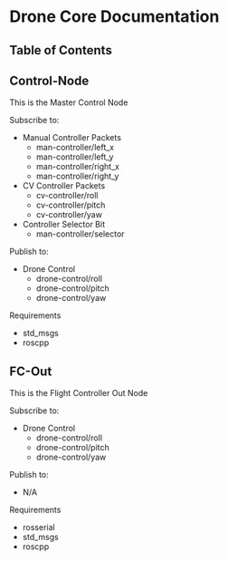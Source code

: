 # Drone Core Documentation

## Table of Contents


## Control-Node
This is the Master Control Node

Subscribe to:
- Manual Controller Packets
    - man-controller/left_x
    - man-controller/left_y
    - man-controller/right_x
    - man-controller/right_y
- CV Controller Packets
    - cv-controller/roll
    - cv-controller/pitch
    - cv-controller/yaw
- Controller Selector Bit
    - man-controller/selector

Publish to:
- Drone Control
    - drone-control/roll
    - drone-control/pitch
    - drone-control/yaw

Requirements
- std_msgs
- roscpp


## FC-Out
This is the Flight Controller Out Node

Subscribe to:
- Drone Control
    - drone-control/roll
    - drone-control/pitch
    - drone-control/yaw

Publish to:
- N/A

Requirements
- rosserial
- std_msgs
- roscpp